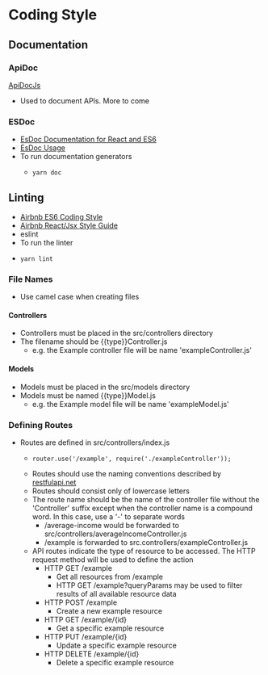 # Coding Style

## Documentation
### ApiDoc
[ApiDocJs](http://apidocjs.com/#getting-started)
- Used to document APIs. More to come

### ESDoc
- [EsDoc Documentation for React and ES6](http://en.blog.koba04.com/2015/06/28/esdoc-documentation-for-react-and-es6/)
- [EsDoc Usage](https://esdoc.org/manual/tags.html)
- To run documentation generators
    -     yarn doc

## Linting

- [Airbnb ES6 Coding Style](https://github.com/airbnb/javascript)
- [Airbnb React/Jsx Style Guide](https://github.com/airbnb/javascript/tree/master/react)
- eslint
- To run the linter
-     yarn lint

### File Names
- Use camel case when creating files
#### Controllers
- Controllers must be placed in the src/controllers directory
- The filename should be {{type}}Controller.js
	- e.g. the Example controller file will be name 'exampleController.js'
#### Models
- Models must be placed in the src/models directory
- Models must be named {{type}}Model.js
	- e.g. the Example model file will be name 'exampleModel.js'
### Defining Routes
- Routes are defined in src/controllers/index.js
	-     router.use('/example', require('./exampleController'));
    - Routes should use the naming conventions described by [restfulapi.net](https://restfulapi.net/resource-naming/)
    - Routes should consist only of lowercase letters
	- The route name should be the name of the controller file without the 'Controller' suffix except when the controller name is a compound word. In this case, use a '-' to separate words
		- /average-income would be forwarded to src/controllers/averageIncomeController.js
		- /example is forwarded to src.controllers/exampleController.js
    - API routes indicate the type of resource to be accessed. The HTTP request method will be used to define the action
        - HTTP GET /example
            - Get all resources from /example
            - HTTP GET /example?queryParams may be used to filter results of all available resource data
        - HTTP POST /example
            - Create a new example resource
        - HTTP GET /example/{id}
            - Get a specific example resource
        - HTTP PUT /example/{id}
            - Update a specific example resource
        - HTTP DELETE /example/{id}
            - Delete a specific example resource